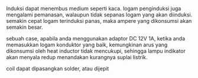 Induksi dapat menembus medium seperti kaca. logam penginduksi juga mengalami pemanasan, walaupun tidak sepanas logam yang akan diinduksi. semakin cepat logam terinduksi panas, maka ampere yang dikonsumsi akan semakin besar. 

sebuah case, apabila anda menggunakan adaptor DC 12V 1A, ketika anda memasukkan logam konduktor yang baik, kemungkinan arus yang dikonsumsi oleh heat inductor tidak mencukupi, sehingga lampu indikator akan menyala redup menandakan kurangnya suplai listrik. 

coil dapat dipasangkan solder, atau dijepit